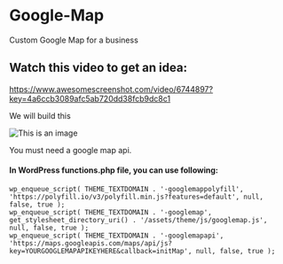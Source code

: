 # Google-Map
Custom Google Map for a business

## Watch this video to get an idea:
https://www.awesomescreenshot.com/video/6744897?key=4a6ccb3089afc5ab720dd38fcb9dc8c1

We will build this

![This is an image](https://woocommerce-427276-1719000.cloudwaysapps.com/wp-content/uploads/2022/01/googlemap.png)

You must need a google map api.

#### In WordPress functions.php file, you can use following:
```
wp_enqueue_script( THEME_TEXTDOMAIN . '-googlemappolyfill', 'https://polyfill.io/v3/polyfill.min.js?features=default', null, false, true );
wp_enqueue_script( THEME_TEXTDOMAIN . '-googlemap', get_stylesheet_directory_uri() . '/assets/theme/js/googlemap.js', null, false, true );
wp_enqueue_script( THEME_TEXTDOMAIN . '-googlemapapi', 'https://maps.googleapis.com/maps/api/js?key=YOURGOOGLEMAPAPIKEYHERE&callback=initMap', null, false, true );
```
